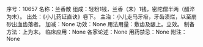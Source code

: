 序号：10657
名称：兰香散
组成：轻粉1钱，兰香（末）1钱，密陀僧半两（醋淬为末）。
出处：《小儿药证直诀》卷下。
主治：小儿走马牙疳，牙齿溃烂，以至崩砂出血齿落者。
加减：None
功效：None
用法用量：敷齿及龈上。立效。
制备方法：上为末。
临床应用：None
各家论述：None
用药禁忌：None
附注：None
